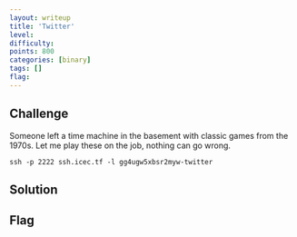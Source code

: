 ```yaml
---
layout: writeup
title: 'Twitter'
level:
difficulty:
points: 800
categories: [binary]
tags: []
flag:
---
```

## Challenge

Someone left a time machine in the basement with classic games from the
1970s. Let me play these on the job, nothing can go wrong.

    ssh -p 2222 ssh.icec.tf -l gg4ugw5xbsr2myw-twitter

## Solution

## Flag


